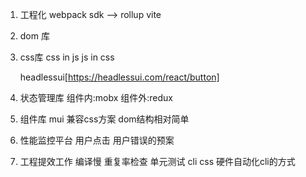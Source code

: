 1. 工程化
   webpack
   sdk --> rollup
   vite
2. dom 库

3. css库
   css in js
   js in css

   headlessui[https://headlessui.com/react/button]

4. 状态管理库
   组件内:mobx
   组件外:redux

5. 组件库
   mui
   兼容css方案
   dom结构相对简单
6. 性能监控平台
   用户点击
   用户错误的预案
7. 工程提效工作
   编译慢
   重复率检查
   单元测试
   cli
   css 硬件自动化cli的方式
